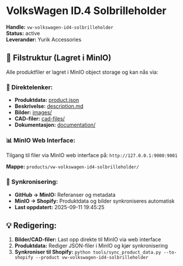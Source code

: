 # VolksWagen ID.4 Solbrilleholder

**Handle:** `vw-volkswagen-id4-solbrilleholder`  
**Status:** active  
**Leverandør:** Yurik Accessories

## 📁 Filstruktur (Lagret i MinIO)

Alle produktfiler er lagret i MinIO object storage og kan nås via:

### 🔗 Direktelenker:
- **Produktdata:** [product.json](http://127.0.0.1:9000/products/vw-volkswagen-id4-solbrilleholder/product.json)
- **Beskrivelse:** [description.md](http://127.0.0.1:9000/products/vw-volkswagen-id4-solbrilleholder/description.md)
- **Bilder:** [images/](http://127.0.0.1:9000/products/vw-volkswagen-id4-solbrilleholder/images/)
- **CAD-filer:** [cad-files/](http://127.0.0.1:9000/products/vw-volkswagen-id4-solbrilleholder/cad-files/)
- **Dokumentasjon:** [documentation/](http://127.0.0.1:9000/products/vw-volkswagen-id4-solbrilleholder/documentation/)

### 📊 MinIO Web Interface:
Tilgang til filer via MinIO web interface på:
`http://127.0.0.1:9000:9001`

**Mappe:** `products/vw-volkswagen-id4-solbrilleholder/`

### 🔄 Synkronisering:
- **GitHub → MinIO:** Referanser og metadata
- **MinIO → Shopify:** Produktdata og bilder synkroniseres automatisk
- **Last oppdatert:** 2025-09-11 19:45:25

## 💡 Redigering:
1. **Bilder/CAD-filer:** Last opp direkte til MinIO via web interface
2. **Produktdata:** Rediger JSON-filer i MinIO og kjør synkronisering
3. **Synkroniser til Shopify:** `python tools/sync_product_data.py --to-shopify --product vw-volkswagen-id4-solbrilleholder`
